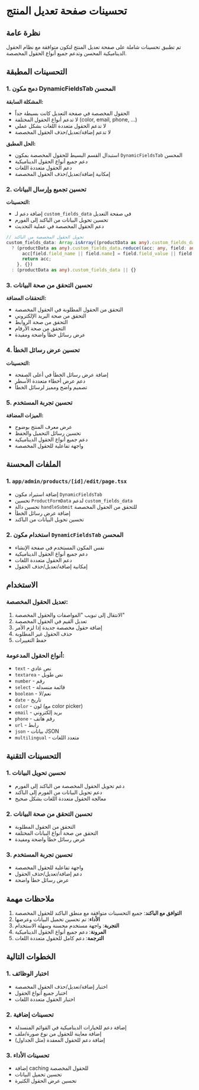 # تحسينات صفحة تعديل المنتج

## نظرة عامة

تم تطبيق تحسينات شاملة على صفحة تعديل المنتج لتكون متوافقة مع نظام الحقول الديناميكية المحسن وتدعم جميع أنواع الحقول المخصصة.

## التحسينات المطبقة

### 1. دمج مكون DynamicFieldsTab المحسن

**المشكلة السابقة:**
- الحقول المخصصة في صفحة التعديل كانت بسيطة جداً
- لا تدعم أنواع الحقول المختلفة (color, email, phone, ...)
- لا تدعم الحقول متعددة اللغات بشكل عملي
- لا تدعم إضافة/تعديل/حذف الحقول المخصصة

**الحل المطبق:**
- استبدال القسم البسيط للحقول المخصصة بمكون `DynamicFieldsTab` المحسن
- دعم جميع أنواع الحقول الديناميكية
- دعم الحقول متعددة اللغات
- إمكانية إضافة/تعديل/حذف الحقول المخصصة

### 2. تحسين تجميع وإرسال البيانات

**التحسينات:**
- إضافة دعم لـ `custom_fields_data` في صفحة التعديل
- تحسين تحويل البيانات من الباكند إلى الفورم
- دعم الحقول المخصصة في عملية التحديث

```typescript
// تحويل الحقول المخصصة من الباكند
custom_fields_data: Array.isArray((productData as any).custom_fields_data) 
  ? (productData as any).custom_fields_data.reduce((acc: any, field: any) => {
      acc[field.field_name || field.name] = field.field_value || field.value || '';
      return acc;
    }, {})
  : (productData as any).custom_fields_data || {}
```

### 3. تحسين التحقق من صحة البيانات

**التحققات المضافة:**
- التحقق من الحقول المطلوبة في الحقول المخصصة
- التحقق من صحة البريد الإلكتروني
- التحقق من صحة الروابط
- التحقق من صحة الأرقام
- عرض رسائل خطأ واضحة ومفيدة

### 4. تحسين عرض رسائل الخطأ

**التحسينات:**
- إضافة عرض رسائل الخطأ في أعلى الصفحة
- دعم عرض أخطاء متعددة الأسطر
- تصميم واضح ومميز لرسائل الخطأ

### 5. تحسين تجربة المستخدم

**الميزات المضافة:**
- عرض معرف المنتج بوضوح
- تحسين رسائل التحميل والحفظ
- دعم جميع أنواع الحقول الديناميكية
- واجهة تفاعلية للحقول المخصصة

## الملفات المحسنة

### 1. `app/admin/products/[id]/edit/page.tsx`
- إضافة استيراد مكون `DynamicFieldsTab`
- تحسين `ProductFormData` لدعم `custom_fields_data`
- تحسين دالة `handleSubmit` للتحقق من الحقول المخصصة
- إضافة عرض رسائل الخطأ
- تحسين تحويل البيانات من الباكند

### 2. استخدام مكون `DynamicFieldsTab` المحسن
- نفس المكون المستخدم في صفحة الإنشاء
- دعم جميع أنواع الحقول الديناميكية
- دعم الحقول متعددة اللغات
- إمكانية إضافة/تعديل/حذف الحقول

## الاستخدام

### تعديل الحقول المخصصة:
1. الانتقال إلى تبويب "المواصفات والحقول المخصصة"
2. تعديل القيم في الحقول المخصصة
3. إضافة حقول مخصصة جديدة إذا لزم الأمر
4. حذف الحقول غير المطلوبة
5. حفظ التغييرات

### أنواع الحقول المدعومة:
- `text` - نص عادي
- `textarea` - نص طويل
- `number` - رقم
- `select` - قائمة منسدلة
- `boolean` - نعم/لا
- `date` - تاريخ
- `color` - لون (مع color picker)
- `email` - بريد إلكتروني
- `phone` - رقم هاتف
- `url` - رابط
- `json` - بيانات JSON
- `multilingual` - متعدد اللغات

## التحسينات التقنية

### 1. تحسين تحويل البيانات
- دعم تحويل الحقول المخصصة من الباكند إلى الفورم
- دعم تحويل البيانات من الفورم إلى الباكند
- معالجة الحقول متعددة اللغات بشكل صحيح

### 2. تحسين التحقق من صحة البيانات
- التحقق من الحقول المطلوبة
- التحقق من صحة أنواع البيانات المختلفة
- عرض رسائل خطأ واضحة ومفيدة

### 3. تحسين تجربة المستخدم
- واجهة تفاعلية للحقول المخصصة
- دعم إضافة/تعديل/حذف الحقول
- عرض رسائل خطأ واضحة

## ملاحظات مهمة

1. **التوافق مع الباكند**: جميع التحسينات متوافقة مع منطق الباكند للحقول المخصصة
2. **الأداء**: تم تحسين تحميل البيانات وعرضها
3. **التجربة**: واجهة مستخدم محسنة وسهلة الاستخدام
4. **المرونة**: دعم جميع أنواع الحقول الديناميكية
5. **الترجمة**: دعم كامل للحقول متعددة اللغات

## الخطوات التالية

### 1. اختبار الوظائف
- اختبار إضافة/تعديل/حذف الحقول المخصصة
- اختبار جميع أنواع الحقول
- اختبار الحقول متعددة اللغات

### 2. تحسينات إضافية
- إضافة دعم للخيارات الديناميكية في القوائم المنسدلة
- إضافة معاينة للحقول من نوع صورة/ملف
- إضافة دعم للحقول المعقدة (مثل الجداول)

### 3. تحسينات الأداء
- إضافة caching للحقول المخصصة
- تحسين تحميل البيانات
- تحسين عرض الحقول الكثيرة 